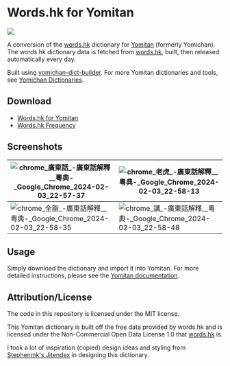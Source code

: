 # Words.hk for Yomitan

[![](https://img.shields.io/github/v/tag/marvnc/wordshk-yomitan?style=for-the-badge&label=Last%20Release)](https://github.com/MarvNC/wordshk-yomitan/releases/latest)

A conversion of the [words.hk](https://words.hk) dictionary for
[Yomitan](https://github.com/themoeway/yomitan) (formerly Yomichan). The
words.hk dictionary data is fetched from
[words.hk](https://words.hk/faiman/analysis/), built, then released
automatically every day.

Built using
[yomichan-dict-builder](https://github.com/MarvNC/yomichan-dict-builder). For
more Yomitan dictionaries and tools, see
[Yomichan Dictionaries](https://github.com/MarvNC/yomichan-dictionaries).

## Download

- [Words.hk for Yomitan](https://github.com/MarvNC/wordshk-yomitan/releases/latest)
- [Words.hk Frequency](https://drive.google.com/open?id=14kx0q9EBftwqaZPw55y9USkXFQlUrjf1&usp=drive_fs)

## Screenshots

| ![chrome_廣東話_-_廣東話解釋__粵典_-_Google_Chrome_2024-02-03_22-57-37](https://github.com/MarvNC/wordshk-yomitan/assets/17340496/83eacfc1-6e31-453c-91c2-a8dac3be0bc4) | ![chrome_老虎_-_廣東話解釋__粵典_-_Google_Chrome_2024-02-03_22-58-13](https://github.com/MarvNC/wordshk-yomitan/assets/17340496/e882daa8-6fc4-491d-930e-ca9a0a081193) |
| ----------------------------------------------------------------------------------------------------------------------------------------------------------------------- | --------------------------------------------------------------------------------------------------------------------------------------------------------------------- |
| ![chrome_全脂_-_廣東話解釋__粵典_-_Google_Chrome_2024-02-03_22-58-35](https://github.com/MarvNC/wordshk-yomitan/assets/17340496/51fa78ba-c882-4f8c-b159-57a86f08e74b)   | ![chrome_講_-_廣東話解釋__粵典_-_Google_Chrome_2024-02-03_22-58-48](https://github.com/MarvNC/wordshk-yomitan/assets/17340496/233798e0-2363-48c4-9c11-6665e6262ef2)   |

## Usage

Simply download the dictionary and import it into Yomitan. For more detailed
instructions, please see the
[Yomitan documentation](https://github.com/themoeway/yomitan).

## Attribution/License

The code in this repository is licensed under the MIT license.

This Yomitan dictionary is built off the free data provided by words.hk and is
licensed under the Non-Commercial Open Data License 1.0 that
[words.hk](https://words.hk/base/hoifong/) is.

I took a lot of inspiration (copied) design ideas and styling from
[Stephenmk's Jitendex](https://github.com/stephenmk/Jitendex) in designing this
dictionary.
